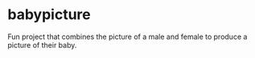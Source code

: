 # babypicture
Fun project that combines the picture of a male and female to produce a picture of their baby.
